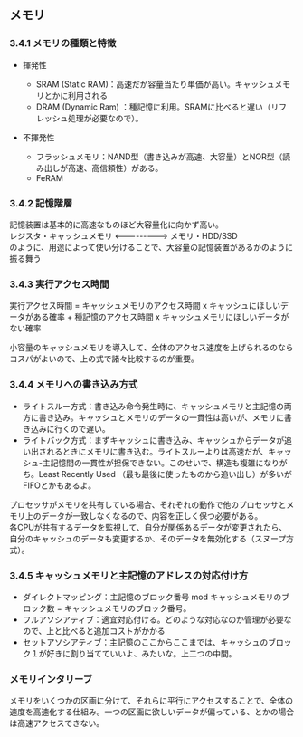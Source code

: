 ## メモリ

### 3.4.1 メモリの種類と特徴
 - 揮発性
   - SRAM (Static RAM)：高速だが容量当たり単価が高い。キャッシュメモリとかに利用される
   - DRAM (Dynamic Ram) ：種記憶に利用。SRAMに比べると遅い（リフレッシュ処理が必要なので）。

 - 不揮発性
   - フラッシュメモリ：NAND型（書き込みが高速、大容量）とNOR型（読み出しが高速、高信頼性）がある。
   - FeRAM

### 3.4.2 記憶階層
記憶装置は基本的に高速なものほど大容量化に向かず高い。  
レジスタ・キャッシュメモリ \<---------> メモリ・HDD/SSD  
のように、用途によって使い分けることで、大容量の記憶装置があるかのように振る舞う

### 3.4.3 実行アクセス時間
実行アクセス時間 = キャッシュメモリのアクセス時間 x キャッシュにほしいデータがある確率 + 種記憶のアクセス時間 x キャッシュメモリにほしいデータがない確率

小容量のキャッシュメモリを導入して、全体のアクセス速度を上げられるのならコスパがよいので、上の式で諸々比較するのが重要。

### 3.4.4 メモリへの書き込み方式
 - ライトスルー方式：書き込み命令発生時に、キャッシュメモリと主記憶の両方に書き込み。キャッシュとメモリのデータの一貫性は高いが、メモリに書き込みに行くので遅い。
 - ライトバック方式：まずキャッシュに書き込み、キャッシュからデータが追い出されるときにメモリに書き込む。ライトスルーよりは高速だが、キャッシュ-主記憶間の一貫性が担保できない。このせいで、構造も複雑になりがち。Least Recently Used （最も最後に使ったものから追い出し）が多いがFIFOとかもあるよ。


プロセッサがメモリを共有している場合、それぞれの動作で他のプロセッサとメモリ上のデータが一致しなくなるので、内容を正しく保つ必要がある。  
各CPUが共有するデータを監視して、自分が関係あるデータが変更されたら、自分のキャッシュのデータも変更するか、そのデータを無効化する（スヌープ方式）。


### 3.4.5 キャッシュメモリと主記憶のアドレスの対応付け方
 - ダイレクトマッピング：主記憶のブロック番号 mod キャッシュメモリのブロック数 = キャッシュメモリのブロック番号。
 - フルアソシアティブ：適宜対応付ける。どのような対応なのか管理が必要なので、上と比べると追加コストがかかる
 - セットアソシアティブ：主記憶のここからここまでは、キャッシュのブロック１が好きに割り当てていいよ、みたいな。上二つの中間。

### メモリインタリーブ
メモリをいくつかの区画に分けて、それらに平行にアクセスすることで、全体の速度を高速化する仕組み。一つの区画に欲しいデータが偏っている、とかの場合は高速アクセスできない。


